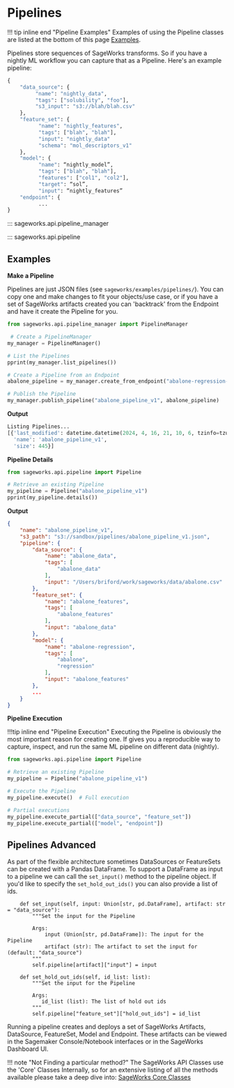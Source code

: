 # Pipelines

!!! tip inline end "Pipeline Examples"
    Examples of using the Pipeline classes are listed at the bottom of this page [Examples](#examples).
    
Pipelines store sequences of SageWorks transforms. So if you have a nightly ML workflow you can capture that as a Pipeline. Here's an example pipeline:

```py title="nightly_sol_pipeline_v1.json"
{
    "data_source": {
         "name": "nightly_data",
         "tags": ["solubility", "foo"],
         "s3_input": "s3://blah/blah.csv"
    },
    "feature_set": {
          "name": "nightly_features",
          "tags": ["blah", "blah"],
          "input": "nightly_data"
          "schema": "mol_descriptors_v1"
    },
    "model": {
          "name": “nightly_model”,
          "tags": ["blah", "blah"],
          "features": ["col1", "col2"],
          "target": “sol”,
          "input": “nightly_features”
    "endpoint": {
          ...
}    
```

::: sageworks.api.pipeline_manager

::: sageworks.api.pipeline


## Examples

**Make a Pipeline**

Pipelines are just JSON files (see `sageworks/examples/pipelines/`). You can copy one and make changes to fit your objects/use case, or if you have a set of SageWorks artifacts created you can 'backtrack' from the Endpoint and have it create the Pipeline for you.

```py title="pipeline_manager.py"
from sageworks.api.pipeline_manager import PipelineManager

 # Create a PipelineManager
my_manager = PipelineManager()

# List the Pipelines
pprint(my_manager.list_pipelines())

# Create a Pipeline from an Endpoint
abalone_pipeline = my_manager.create_from_endpoint("abalone-regression-end")

# Publish the Pipeline
my_manager.publish_pipeline("abalone_pipeline_v1", abalone_pipeline)
```

**Output**

```py
Listing Pipelines...
[{'last_modified': datetime.datetime(2024, 4, 16, 21, 10, 6, tzinfo=tzutc()),
  'name': 'abalone_pipeline_v1',
  'size': 445}]
```
**Pipeline Details**

```py title="pipeline_details.py"
from sageworks.api.pipeline import Pipeline

# Retrieve an existing Pipeline
my_pipeline = Pipeline("abalone_pipeline_v1")
pprint(my_pipeline.details())
```

**Output**

```json
{
    "name": "abalone_pipeline_v1",
    "s3_path": "s3://sandbox/pipelines/abalone_pipeline_v1.json",
    "pipeline": {
        "data_source": {
            "name": "abalone_data",
            "tags": [
                "abalone_data"
            ],
            "input": "/Users/briford/work/sageworks/data/abalone.csv"
        },
        "feature_set": {
            "name": "abalone_features",
            "tags": [
                "abalone_features"
            ],
            "input": "abalone_data"
        },
        "model": {
            "name": "abalone-regression",
            "tags": [
                "abalone",
                "regression"
            ],
            "input": "abalone_features"
        },
        ...
    }
}
```

**Pipeline Execution**

!!!tip inline end "Pipeline Execution" 
    Executing the Pipeline is obviously the most important reason for creating one. If gives you a reproducible way to capture, inspect, and run the same ML pipeline on different data (nightly).

```py title="pipeline_execution.py"
from sageworks.api.pipeline import Pipeline

# Retrieve an existing Pipeline
my_pipeline = Pipeline("abalone_pipeline_v1")

# Execute the Pipeline
my_pipeline.execute()  # Full execution

# Partial executions
my_pipeline.execute_partial(["data_source", "feature_set"])
my_pipeline.execute_partial(["model", "endpoint"])
```

## Pipelines Advanced
As part of the flexible architecture sometimes DataSources or FeatureSets can be created with a Pandas DataFrame. To support a DataFrame as input to a pipeline we can call the `set_input()` method to the pipeline object. If you'd like to specify the `set_hold_out_ids()` you can also provide a list of ids.

```
    def set_input(self, input: Union[str, pd.DataFrame], artifact: str = "data_source"):
        """Set the input for the Pipeline

        Args:
            input (Union[str, pd.DataFrame]): The input for the Pipeline
            artifact (str): The artifact to set the input for (default: "data_source")
        """
        self.pipeline[artifact]["input"] = input

    def set_hold_out_ids(self, id_list: list):
        """Set the input for the Pipeline

        Args:
           id_list (list): The list of hold out ids
        """
        self.pipeline["feature_set"]["hold_out_ids"] = id_list
```

Running a pipeline creates and deploys a set of SageWorks Artifacts, DataSource, FeatureSet, Model and Endpoint. These artifacts can be viewed in the Sagemaker Console/Notebook interfaces or in the SageWorks Dashboard UI.

!!! note "Not Finding a particular method?"
    The SageWorks API Classes use the 'Core' Classes Internally, so for an extensive listing of all the methods available please take a deep dive into: [SageWorks Core Classes](../core_classes/overview.md)
